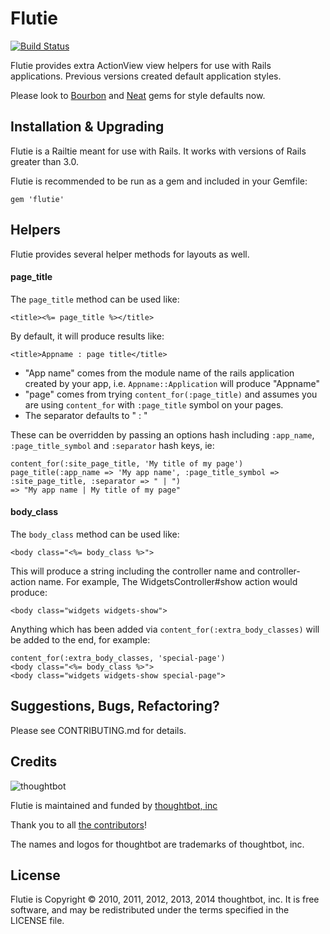 Flutie
======

[![Build Status](https://travis-ci.org/thoughtbot/flutie.svg?branch=master)](https://travis-ci.org/thoughtbot/flutie)

Flutie provides extra ActionView view helpers for use with Rails applications.  Previous versions created default application styles.

Please look to [Bourbon](https://github.com/thoughtbot/bourbon) and [Neat](https://github.com/thoughtbot/neat) gems for style defaults now.

Installation & Upgrading
------------------------

Flutie is a Railtie meant for use with Rails. It works with versions of Rails greater than 3.0.

Flutie is recommended to be run as a gem and included in your Gemfile:

    gem 'flutie'

Helpers
-------

Flutie provides several helper methods for layouts as well.

#### page_title

The `page_title` method can be used like:

    <title><%= page_title %></title>

By default, it will produce results like:

    <title>Appname : page title</title>

* "App name" comes from the module name of the rails application created by your app, i.e. `Appname::Application` will produce "Appname"
* "page" comes from trying `content_for(:page_title)` and assumes you are using `content_for` with `:page_title` symbol on your pages.
* The separator defaults to " : "

These can be overridden by passing an options hash including `:app_name`, `:page_title_symbol` and `:separator` hash keys, ie:

    content_for(:site_page_title, 'My title of my page')
    page_title(:app_name => 'My app name', :page_title_symbol => :site_page_title, :separator => " | ")
    => "My app name | My title of my page"

#### body_class

The `body_class` method can be used like:

    <body class="<%= body_class %>">

This will produce a string including the controller name and controller-action name.  For example, The WidgetsController#show action would produce:

    <body class="widgets widgets-show">

Anything which has been added via `content_for(:extra_body_classes)` will be added to the end, for example:

    content_for(:extra_body_classes, 'special-page')
    <body class="<%= body_class %>">
    <body class="widgets widgets-show special-page">

Suggestions, Bugs, Refactoring?
-------------------------------

Please see CONTRIBUTING.md for details.

Credits
-------

![thoughtbot](http://thoughtbot.com/images/tm/logo.png)

Flutie is maintained and funded by [thoughtbot, inc](http://thoughtbot.com/community)

Thank you to all [the contributors](https://github.com/thoughtbot/flutie/contributors)!

The names and logos for thoughtbot are trademarks of thoughtbot, inc.

License
-------

Flutie is Copyright © 2010, 2011, 2012, 2013, 2014 thoughtbot, inc.  It is free software, and may be redistributed under the terms specified in the LICENSE file.
